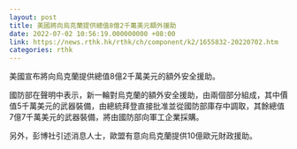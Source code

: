 ```yaml
---
layout: post
title: 美國將向烏克蘭提供總值8億2千萬美元額外援助
date: 2022-07-02 10:56:19.000000000 +08:00
link: https://news.rthk.hk/rthk/ch/component/k2/1655832-20220702.htm
categories: rthk
---
```


美國宣布將向烏克蘭提供總值8億2千萬美元的額外安全援助。

國防部在聲明中表示，新一輪對烏克蘭的額外安全援助，由兩個部分組成，其中價值5千萬美元的武器裝備，由總統拜登直接批准並從國防部庫存中調取，其餘總值7億7千萬美元的武器裝備，將由國防部向軍工企業採購。

另外，彭博社引述消息人士，歐盟有意向烏克蘭提供10億歐元財政援助。
